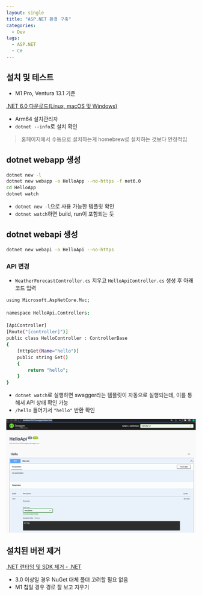 ```yaml
---
layout: single
title: "ASP.NET 환경 구축"
categories:
  - Dev
tags:
  - ASP.NET
  - C#
---
```


## 설치 및 테스트

- M1 Pro, Ventura 13.1 기준

[.NET 6.0 다운로드(Linux, macOS 및 Windows)](https://dotnet.microsoft.com/ko-kr/download/dotnet/6.0)

- Arm64 설치관리자
- `dotnet --info`로 설치 확인

> 홈페이지에서 수동으로 설치하는게 homebrew로 설치하는 것보다 안정적임

## dotnet webapp 생성

```bash
dotnet new -l
dotnet new webapp -o HelloApp --no-https -f net6.0
cd HelloApp
dotnet watch
```

- `dotnet new -l`으로 사용 가능한 템플릿 확인
- `dotnet watch`하면 build, run이 포함되는 듯

## dotnet webapi 생성

```bash
dotnet new webapi -o HelloApi --no-https
```

### API 변경

- `WeatherForecastController.cs` 지우고 `HelloApiController.cs` 생성 후 아래 코드 입력

```bash
using Microsoft.AspNetCore.Mvc;

namespace HelloApi.Controllers;

[ApiController]
[Route("[controller]")]
public class HelloController : ControllerBase
{
    [HttpGet(Name="hello")]
    public string Get()
    {
        return "hello";
    }
}
```

- `dotnet watch`로 실행하면 swagger라는 템플릿이 자동으로 실행되는데, 이를 통해서 API 상태 확인 가능
- `/hello` 들어가서 `"hello"` 반환 확인

![aspdnet conf](https://raw.githubusercontent.com/siriyaoff/siriyaoff.github.io/master/_posts/img/aspdnet-conf.png)

## 설치된 버전 제거

[.NET 런타임 및 SDK 제거 - .NET](https://learn.microsoft.com/ko-kr/dotnet/core/install/remove-runtime-sdk-versions?pivots=os-macos)

- 3.0 이상일 경우 NuGet 대체 폴더 고려할 필요 없음
- M1 칩일 경우 경로 잘 보고 지우기
